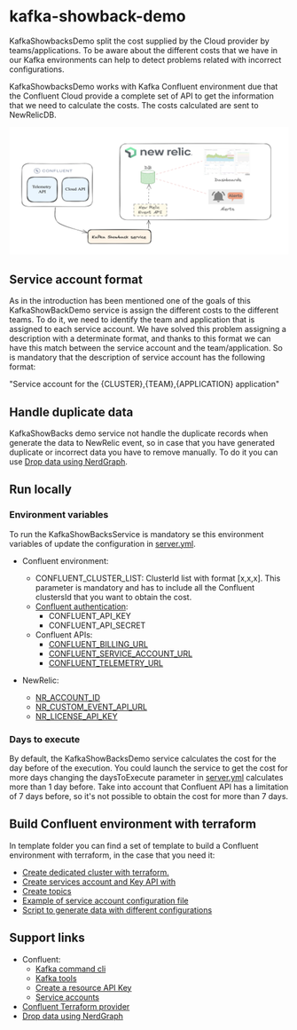 # kafka-showback-demo

KafkaShowbacksDemo split the cost supplied by the Cloud provider by teams/applications. To be aware about the
different costs that we have in our Kafka environments can help to detect problems related with incorrect
configurations.

KafkaShowbacksDemo works with Kafka Confluent environment due that the Confluent Cloud provide a complete set of API to
get the information that we need to calculate the costs. The costs calculated are sent to NewRelicDB.

![](docs/arquitecthure.png)

## Service account format

As in the introduction has been mentioned one of the goals of this KafkaShowBackDemo service is assign the different
costs
to the different teams. To do it, we need to identify the team and application that is assigned to each service account.
We have solved this problem assigning a description with a determinate format, and thanks to this format we can have
this
match between the service account and the team/application. So is mandatory that the description of service account has
the following format:

"Service account for the {CLUSTER},{TEAM},{APPLICATION} application"

## Handle duplicate data

KafkaShowBacks demo service not handle the duplicate records when generate the data to NewRelic event, so in case that
you have generated duplicate or incorrect data you have to remove manually. To do it you can
use [Drop data using NerdGraph](https://docs.newrelic.com/docs/data-apis/manage-data/drop-data-using-nerdgraph/).

## Run locally

### Environment variables

To run the KafkaShowBacksService is mandatory se this environment variables of update the configuration
in [server.yml](src/main/resources/server.yml).

- Confluent environment:
  - CONFLUENT_CLUSTER_LIST: ClusterId list with format [x,x,x]. This parameter is mandatory and has to include all the
    Confluent clustersId that you want to obtain the cost.
  - [Confluent authentication](https://docs.confluent.io/cloud/current/access-management/authenticate/api-keys/api-keys.html#create-a-resource-api-key):
    - CONFLUENT_API_KEY
    - CONFLUENT_API_SECRET
  - Confluent APIs:
    - [CONFLUENT_BILLING_URL](https://docs.confluent.io/cloud/current/api.html#tag/Costs-(billingv1))
    - [CONFLUENT_SERVICE_ACCOUNT_URL](https://docs.confluent.io/cloud/current/api.html#tag/Service-Accounts-(iamv2))
    - [CONFLUENT_TELEMETRY_URL](https://api.telemetry.confluent.cloud/docs/descriptors/datasets/cloud)

- NewRelic:
  - [NR_ACCOUNT_ID](https://docs.newrelic.com/docs/accounts/accounts-billing/account-structure/account-id/)
  - [NR_CUSTOM_EVENT_API_URL](https://docs.newrelic.com/docs/data-apis/ingest-apis/event-api/introduction-event-api/)
  - [NR_LICENSE_API_KEY](https://docs.newrelic.com/docs/apis/intro-apis/new-relic-api-keys/)

### Days to execute

By default, the KafkaShowBacksDemo service calculates the cost for the day before of the execution. You could launch the
service to get the cost for more days changing the daysToExecute parameter
in [server.yml](src/main/resources/server.yml) calculates more than 1 day before. Take into account that Confluent API
has a
limitation of 7 days before, so it's not possible to obtain the cost for more than 7 days.

## Build Confluent environment with terraform

In template folder you can find a set of template to build a Confluent environment with terraform, in the case that you
need it:

- [Create dedicated cluster with terraform.](templates/create_cluster.tf)
- [Create services account and Key API with](templates/create_sa.sh)
- [Create topics](templates/create_topics.sh)
- [Example of service account configuration file](templates/config_sa.properties)
- [Script to generate data with different configurations](templates/generate_data_test.sh)

## Support links

- Confluent:
  - [Kafka command cli](https://docs.confluent.io/confluent-cli/current/overview.html)
  - [Kafka tools](https://docs.confluent.io/kafka/operations-tools/kafka-tools.html)
  - [Create a resource API Key](https://docs.confluent.io/cloud/current/access-management/authenticate/api-keys/api-keys.html#create-a-resource-api-key)
  - [Service accounts](https://docs.confluent.io/cloud/current/access-management/identity/service-accounts.html)
- [Confluent Terraform provider](https://www.confluent.io/blog/confluent-terraform-provider-intro/?ajs_aid=81ed1b46-7507-4e17-acb4-e91a1aa4b742&ajs_uid=870042)
- [Drop data using NerdGraph](https://docs.newrelic.com/docs/data-apis/manage-data/drop-data-using-nerdgraph/)



